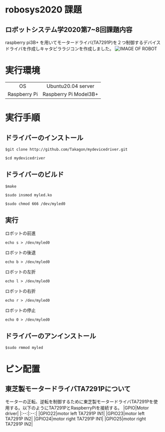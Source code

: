 # robosys2020 課題
## ロボットシステム学2020第7~8回課題内容
raspberry pi3B+ を用いてモータードライバ(TA7291P)を２つ制御するデバイスドライバを作成しキャタピララジコンを作成しました。
![IMAGE OF ROBOT](./robosys.JPG)
# 実行環境

|||
|:-:|:-:|
| OS | Ubuntu20.04 server |
|Raspberry Pi|Raspberry Pi Model3B+|
# 実行手順

## ドライバーのインストール

```
$git clone http://github.com/Takagon/mydevicedriver.git  

$cd mydevicedriver
```

## ドライバーのビルド

```
$make  

$sudo insmod myled.ko  

$sudo chmod 666 /dev/myled0
```

## 実行
ロボットの前進
```
echo s > /dev/myled0
```
ロボットの後退
```
echo b > /dev/myled0
```
ロボットの左折
```
echo l > /dev/myled0
```
ロボットの右折
```
echo r > /dev/myled0
```
ロボットの停止
```
echo 0 > /dev/myled0
```

## ドライバーのアンインストール
```
$sudo rmmod myled
```
# ピン配置
## 東芝製モータードライバTA7291Pについて
モーターの正転、逆転を制御するために東芝製モータードライバTA7291Pを使用する。以下のようにTA7291PとRaspberryPiを接続する。
|GPIO|Motor driver|
|:--:|:--:|
|GPIO22|motor left TA7291P IN1|
|GPIO23|motor left TA7291P IN2|
|GPIO24|motor right TA7291P IN1|
|GPIO25|motor right TA7291P IN2|
